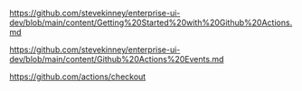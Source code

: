 https://github.com/stevekinney/enterprise-ui-dev/blob/main/content/Getting%20Started%20with%20Github%20Actions.md

https://github.com/stevekinney/enterprise-ui-dev/blob/main/content/Github%20Actions%20Events.md

https://github.com/actions/checkout
